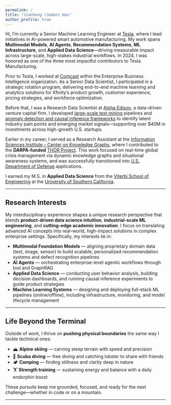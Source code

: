 ```yaml
---
permalink: /
title: "Jianheng (Jaden) Hou"
author_profile: true
---
```


Hi, I’m currently a Senior Machine Learning Engineer at [Tesla](https://www.tesla.com/AI), where I lead initiatives in AI-powered smart automotive manufacturing. My work spans **Multimodal Models**, **AI Agents**, **Recommendation Systems**, **ML Infrastructure**, and **Applied Data Science**—driving measurable impact across large-scale, high-stakes industrial workflows. In 2024, I was honored as one of the three most impactful contributors to Tesla Manufacturing.

Prior to Tesla, I worked at [Comcast](https://www.xfinity.com/overview) within the Enterprise Business Intelligence organization. As a Senior Data Scientist, I participated in a strategic rotation program, delivering end-to-end machine learning and analytics solutions for Xfinity’s product growth, customer experience, pricing strategies, and workforce optimization.

Before that, I was a Research Data Scientist at [Alpha Edison](https://www.alphaedison.com/), a data-driven venture capital firm. I developed [large-scale text mining](https://jianhenghou.github.io/Medical-Sieve/) pipelines and [anomaly detection and causal inference frameworks](https://jianhenghou.github.io/consumption-tracking-and-causal-analysis/) to identify latent industry pain points and emerging market signals—supporting over $40M in investments across high-growth U.S. startups.

Earlier in my career, I served as a Research Assistant at the [Information Sciences Institute – Center on Knowledge Graphs](https://www.isi.edu/centers-ckg/), where I contributed to the **DARPA-funded** [THOR Project](https://usc-isi-i2.github.io/thor/). This work focused on real-time global crisis management via dynamic knowledge graphs and situational awareness systems, and was successfully transitioned into [U.S. Department of Defense](https://www.defense.gov/) applications.

I earned my M.S. in **Applied Data Science** from the [Viterbi School of Engineering](https://viterbischool.usc.edu/) at the [University of Southern California](https://www.usc.edu/).



---

## Research Interests

My interdisciplinary experience shapes a unique research perspective that blends **product-driven data science intuition**, **industrial-scale ML engineering**, and **cutting-edge academic innovation**. I focus on translating advanced AI concepts into real-world, high-impact solutions in complex enterprise settings. Specifically, my interests lie in:

<ul>
  <li><strong>Multimodal Foundation Models</strong> — aligning proprietary domain data (text, image, sensor) to build scalable, personalized recommendation systems and defect recognition pipelines</li>
  <li><strong>AI Agents</strong> — orchestrating enterprise-level agentic workflows through tool and GraphRAG</li>
  <li><strong>Applied Data Science</strong> — conducting user behavior analysis, building decision dashboards, and running causal inference experiments to guide product strategies</li>
  <li><strong>Machine Learning Systems</strong> — designing and deploying full-stack ML pipelines (online/offline), including infrastructure, monitoring, and model lifecycle management</li>
</ul>


---

## Life Beyond the Terminal

Outside of work, I thrive on **pushing physical boundaries** the same way I tackle technical ones:

- 🏔️ **Alpine skiing** — carving steep terrain with speed and precision  
- 🌊 **Scuba diving** — free diving and catching lobster to share with friends  
- 🏕️ **Camping** — finding stillness and clarity deep in nature  
- 🏋️ **Strength training** — sustaining energy and balance with a daily endorphin boost  

These pursuits keep me grounded, focused, and ready for the next challenge—whether in code or on a mountain.

---
